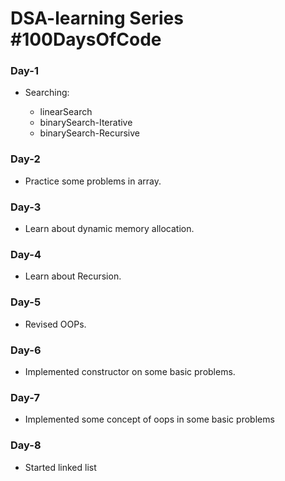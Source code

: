 # DSA-learning Series #100DaysOfCode

### Day-1
- Searching:

  - linearSearch
  - binarySearch-Iterative
  - binarySearch-Recursive

 ### Day-2
- Practice some problems in array.

 ### Day-3
- Learn about dynamic memory allocation.

 ### Day-4
 - Learn about Recursion.

 ### Day-5
- Revised OOPs.

### Day-6
 - Implemented constructor on some basic problems.

### Day-7
 - Implemented some concept of oops in some basic problems
### Day-8
 - Started linked list 
